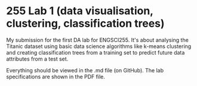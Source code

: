 # 255 Lab 1 (data visualisation, clustering, classification trees)

My submission for the first DA lab for ENGSCI255. It's about analysing the Titanic dataset using basic
data science algorithms like k-means clustering and creating classification trees from a training set to 
predict future data attributes from a test set.

Everything should be viewed in the .md file (on GitHub). The lab specifications are shown in the PDF file.
